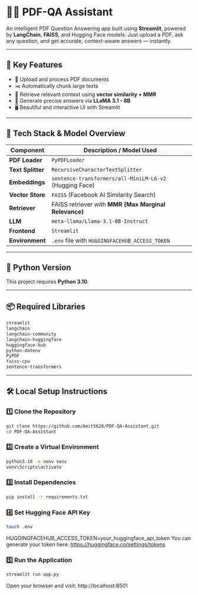 # 🤖📄 PDF-QA Assistant

An intelligent PDF Question Answering app built using **Streamlit**, powered by **LangChain**, **FAISS**, and Hugging Face models. Just upload a PDF, ask any question, and get accurate, context-aware answers — instantly.

---

## 🧠 Key Features

- 📄 Upload and process PDF documents
- ✂️ Automatically chunk large texts
- 🔎 Retrieve relevant context using **vector similarity + MMR**
- 💬 Generate precise answers via **LLaMA 3.1 - 8B**
- 🖥️ Beautiful and interactive UI with Streamlit

---

## 🧰 Tech Stack & Model Overview

| Component         | Description / Model Used |
|------------------|---------------------------|
| **PDF Loader**     | `PyPDFLoader` |
| **Text Splitter**  | `RecursiveCharacterTextSplitter` |
| **Embeddings**     | `sentence-transformers/all-MiniLM-L6-v2` (Hugging Face) |
| **Vector Store**   | `FAISS` (Facebook AI Similarity Search) |
| **Retriever**      | FAISS retriever with **MMR (Max Marginal Relevance)** |
| **LLM**            | `meta-llama/Llama-3.1-8B-Instruct` |
| **Frontend**       | `Streamlit` |
| **Environment**    | `.env` file with `HUGGINGFACEHUB_ACCESS_TOKEN` |

---

## 🐍 Python Version

This project requires **Python 3.10**.

---

## 📦 Required Libraries

```bash
streamlit
langchain
langchain-community
langchain-huggingface
huggingface-hub
python-dotenv
PyPDF
faiss-cpu
sentence-transformers
```

---

## 🛠️ Local Setup Instructions

### 1️⃣ Clone the Repository
```bash
git clone https://github.com/Amit5620/PDF-QA-Assistant.git
cd PDF-QA-Assistant
```

### 2️⃣ Create a Virtual Environment
```bash
python3.10 -m venv venv
venv\Scripts\activate
```

### 3️⃣ Install Dependencies
```bash
pip install -r requirements.txt
```

### 4️⃣ Set Hugging Face API Key
```bash
touch .env
```
HUGGINGFACEHUB_ACCESS_TOKEN=your_huggingface_api_token
You can generate your token here: https://huggingface.co/settings/tokens


### 5️⃣ Run the Application
```bash
streamlit run app.py
```
Open your browser and visit: http://localhost:8501


